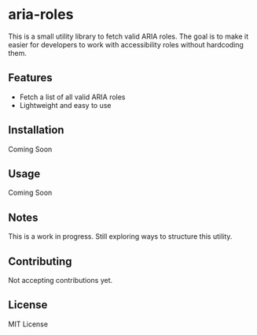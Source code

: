 # aria-roles

This is a small utility library to fetch valid ARIA roles. The goal is to make it easier for developers to work with accessibility roles without hardcoding them.

## Features
- Fetch a list of all valid ARIA roles
- Lightweight and easy to use

## Installation
Coming Soon

## Usage
Coming Soon

## Notes
This is a work in progress. Still exploring ways to structure this utility.

## Contributing
Not accepting contributions yet.

## License
MIT License

